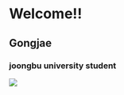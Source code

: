 # Welcome!!
<!--
**gongjae/gongjae** is a ✨ _special_ ✨ repository because its `README.md` (this file) appears on your GitHub profile.

Here are some ideas to get you started:

- 🔭 I’m currently working on ...
- 🌱 I’m currently learning ...
- 👯 I’m looking to collaborate on ...
- 🤔 I’m looking for help with ...
- 💬 Ask me about ...
- 📫 How to reach me: ...
- 😄 Pronouns: ...
- ⚡ Fun fact: ...
-->
## Gongjae
### joongbu university student  

<img src="https://img.shields.io/badge/Python-3766AB?style=flat-square&logo=Python&logoColor=white"/></a>
